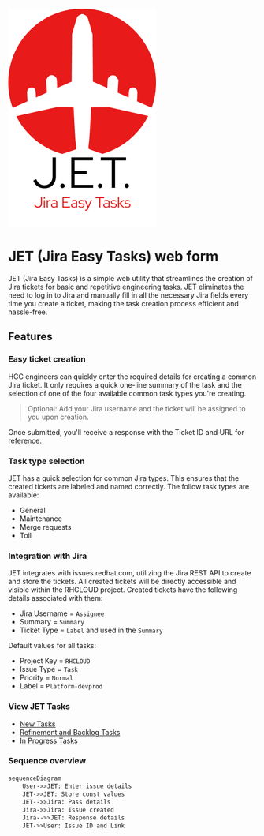 ![](JET_Logo.png)

# JET (Jira Easy Tasks) web form
JET (Jira Easy Tasks) is a simple web utility that streamlines the creation of Jira tickets for basic and repetitive engineering tasks. JET eliminates the need to log in to Jira and manually fill in all the necessary Jira fields every time you create a ticket, making the task creation process efficient and hassle-free.

## Features

### Easy ticket creation
HCC engineers can quickly enter the required details for creating a common Jira ticket. It only requires a quick one-line summary of the task and the selection of one of the four available common task types you're creating. 

> Optional: Add your Jira username and the ticket will be assigned to you upon creation. 

Once submitted, you'll receive a response with the Ticket ID and URL for reference. 

### Task type selection
JET has a quick selection for common Jira types. This ensures that the created tickets are labeled and named correctly. The follow task types are available:
 - General
 - Maintenance
 - Merge requests
 - Toil

### Integration with Jira
JET integrates with issues.redhat.com, utilizing the Jira REST API to create and store the tickets. All created tickets will be directly accessible and visible within the RHCLOUD project. Created tickets have the following details associated with them:
 - Jira Username = `Assignee`
 - Summary = `Summary`
 - Ticket Type = `Label` and used in the `Summary`
 
 Default values for all tasks:
  - Project Key = `RHCLOUD`
  - Issue Type = `Task`
  - Priority = `Normal`
  - Label = `Platform-devprod`

### View JET Tasks
- [New Tasks](https://issues.redhat.com/issues/?filter=12416461)
- [Refinement and Backlog Tasks](https://issues.redhat.com/issues/?filter=12416463)
- [In Progress Tasks](https://issues.redhat.com/issues/?filter=12416462)

### Sequence overview
```mermaid
sequenceDiagram
    User->>JET: Enter issue details
    JET->>JET: Store const values
    JET-->>Jira: Pass details
    Jira->>Jira: Issue created
    Jira-->>JET: Response details
    JET->>User: Issue ID and Link
```
